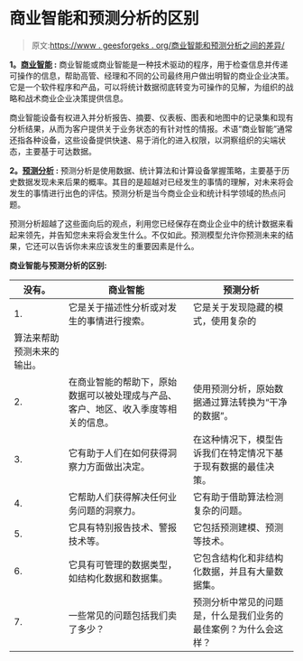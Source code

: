 # 商业智能和预测分析的区别

> 原文:[https://www . geesforgeks . org/商业智能和预测分析之间的差异/](https://www.geeksforgeeks.org/difference-between-business-intelligence-and-predictive-analytics/)

**1。[商业智能](https://www.geeksforgeeks.org/what-is-business-intelligence/) :**
商业智能或商业智能是一种技术驱动的程序，用于检查信息并传递可操作的信息，帮助高管、经理和不同的公司最终用户做出明智的商业企业决策。它是一个软件程序和产品，可以将统计数据彻底转变为可操作的见解，为组织的战略和战术商业企业决策提供信息。

商业智能设备有权进入并分析报告、摘要、仪表板、图表和地图中的记录集和现有分析结果，从而为客户提供关于业务状态的有针对性的情报。术语“商业智能”通常还指各种设备，这些设备提供快速、易于消化的进入权限，以洞察组织的尖端状态，主要基于可达数据。

**2。[预测分析](https://www.geeksforgeeks.org/step-by-step-predictive-analysis-machine-learning/) :**
预测分析是使用数据、统计算法和计算设备掌握策略，主要基于历史数据发现未来后果的概率。其目的是超越对已经发生的事情的理解，对未来将会发生的事情进行出色的评估。预测分析是当今商业企业和统计科学领域的热点问题。

预测分析超越了这些面向后的观点，利用您已经保存在商业企业中的统计数据来看起来领先，并告知您未来将会发生什么。不仅如此。预测模型允许你预测未来的结果，它还可以告诉你未来应该发生的重要因素是什么。

**商业智能与预测分析的区别:**

<center>

| 没有。 | 商业智能 | 预测分析 |
| --- | --- | --- |
| 1. | 它是关于描述性分析或对发生的事情进行搜索。 | 它是关于发现隐藏的模式，使用复杂的
算法来帮助预测未来的输出。 |
| 2. | 在商业智能的帮助下，原始数据可以被处理成与产品、客户、地区、收入季度等相关的信息。 | 使用预测分析，原始数据通过算法转换为“干净的数据”。 |
| 3. | 它有助于人们在如何获得洞察力方面做出决定。 | 在这种情况下，模型告诉我们在特定情况下基于现有数据的最佳决策。 |
| 4. | 它帮助人们获得解决任何业务问题的洞察力。 | 它有助于借助算法检测复杂的问题。 |
| 5. | 它具有特别报告技术、警报技术等。 | 它包括预测建模、预测等技术。 |
| 6. | 它具有可管理的数据类型，如结构化数据和数据集。 | 它包含结构化和非结构化数据，并且有大量数据集。 |
| 7. | 一些常见的问题包括我们卖了多少？ | 预测分析中常见的问题是，什么是我们业务的最佳案例？为什么会这样？ |

</center>